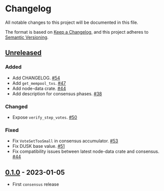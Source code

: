 # Changelog

All notable changes to this project will be documented in this file.

The format is based on [Keep a Changelog](https://keepachangelog.com/en/1.0.0/),
and this project adheres to [Semantic Versioning](https://semver.org/spec/v2.0.0.html).

## [Unreleased]

### Added

- Add CHANGELOG. [#54]
- Add `get_mempool_txs`. [#47]
- Add node-data crate. [#44]
- Add description for consensus phases. [#38]

### Changed

- Expose `verify_step_votes`. [#50]

### Fixed

- Fix `VoteSetTooSmall` in consensus accumulator. [#53]
- Fix DUSK base value. [#51]
- Fix compatibility issues between latest node-data crate and consensus. [#44]

## [0.1.0] - 2023-01-05

- First `consensus` release

<!-- ISSUES -->
[#54]: https://github.com/dusk-network/consensus/issues/54
[#53]: https://github.com/dusk-network/consensus/issues/53
[#51]: https://github.com/dusk-network/consensus/issues/51
[#50]: https://github.com/dusk-network/consensus/issues/50
[#47]: https://github.com/dusk-network/consensus/issues/47
[#44]: https://github.com/dusk-network/consensus/issues/44
[#42]: https://github.com/dusk-network/consensus/issues/42
[#38]: https://github.com/dusk-network/consensus/issues/38

<!-- VERSIONS -->
[Unreleased]: https://github.com/dusk-network/consensus/compare/v0.1.0...HEAD
[0.1.0]: https://github.com/dusk-network/consensus/releases/tag/v0.1.0
